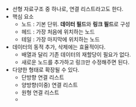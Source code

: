 - 선형 자료구조 중 하나로, 연결 리스트라고도 한다.
- 핵심 요소
	- 노드 : 기본 단위. **데이터 필드**와 **링크 필드**로 구성
	- 헤드 : 가장 처음에 위치하는 노드
	- 테일 : 가장 마지막에 위치하는 노드
- 데이터의 동적 추가, 삭제에는 효율적이다.
	- 배열과 달리 기존 데이터의 재할당이 필요가 없다.
	- 새로운 노드를 추가하고 링크만 수정해주면 된다.
- 다양한 형태로 확장될 수 있다.
	- 단방향 연결 리스트
	- 양방향(이중) 연결 리스트
	- 원형 연결 리스트
	- 
